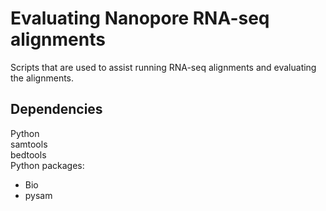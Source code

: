 # Evaluating Nanopore RNA-seq alignments
Scripts that are used to assist running RNA-seq alignments and evaluating the alignments.

## Dependencies
Python  
samtools  
bedtools  
Python packages:
* Bio
* pysam
